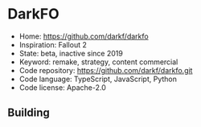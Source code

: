 # DarkFO

- Home: https://github.com/darkf/darkfo
- Inspiration: Fallout 2
- State: beta, inactive since 2019
- Keyword: remake, strategy, content commercial
- Code repository: https://github.com/darkf/darkfo.git
- Code language: TypeScript, JavaScript, Python
- Code license: Apache-2.0

## Building
